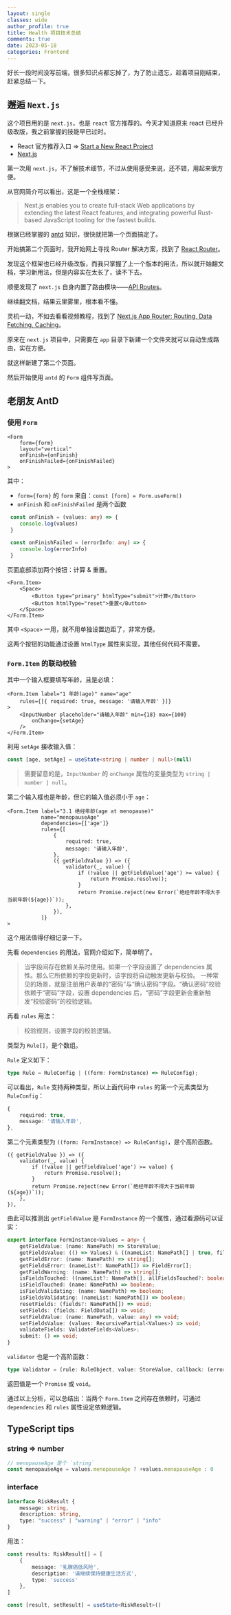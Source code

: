 ```yaml
---
layout: single
classes: wide
author_profile: true
title: Health 项目技术总结
comments: true
date: 2023-05-18
categories: Frontend
---
```


好长一段时间没写前端，很多知识点都忘掉了，为了防止遗忘，趁着项目刚结束，赶紧总结一下。

## 邂逅 `Next.js`

这个项目用的是 `next.js`，也是 `react` 官方推荐的。今天才知道原来 react 已经升级改版，我之前掌握的技能早已过时。

* React 官方推荐入口 => [Start a New React Project](https://react.dev/learn/start-a-new-react-project)
* [Next.js](https://nextjs.org/)

第一次用 `next.js`，不了解技术细节，不过从使用感受来说，还不错，用起来很方便。

从官网简介可以看出，这是一个全栈框架：

> Next.js enables you to create full-stack Web applications by extending the latest React features, and integrating powerful Rust-based JavaScript tooling for the fastest builds.

根据已经掌握的 [antd](https://ant.design/components) 知识，很快就把第一个页面搞定了。

开始搞第二个页面时，我开始网上寻找 Router 解决方案，找到了 [React Router](https://reactrouter.com/en/main)。

发现这个框架也已经升级改版，而我只掌握了上一个版本的用法，所以就开始翻文档，学习新用法，但是内容实在太长了，读不下去。

顺便发现了 `next.js` 自身内置了路由模块——[API Routes](https://nextjs.org/docs/pages/building-your-application/routing/api-routes)。

继续翻文档，结果云里雾里，根本看不懂。

灵机一动，不如去看看视频教程，找到了 [Next.js App Router: Routing, Data Fetching, Caching](https://www.youtube.com/watch?v=gSSsZReIFRk)。

原来在 `next.js` 项目中，只需要在 `app` 目录下新建一个文件夹就可以自动生成路由，实在方便。

就这样新建了第二个页面。

然后开始使用 `antd` 的 `Form` 组件写页面。

## 老朋友 AntD

### 使用 `Form`

```tsx
<Form
    form={form}
    layout="vertical"
    onFinish={onFinish}
    onFinishFailed={onFinishFailed}
>
```

其中：
* `form={form}` 的 `form` 来自：`const [form] = Form.useForm()`
* `onFinish` 和 `onFinishFailed` 是两个函数

```typescript
 const onFinish = (values: any) => {
    console.log(values)
 }

 const onFinishFailed = (errorInfo: any) => {
    console.log(errorInfo)
 }
```

页面底部添加两个按钮：计算 & 重置。

```tsx
<Form.Item>
    <Space>
        <Button type="primary" htmlType="submit">计算</Button>
        <Button htmlType="reset">重置</Button>
    </Space>
</Form.Item>
```

其中 `<Space>` 一用，就不用单独设置边距了，非常方便。

这两个按钮的功能通过设置 `htmlType` 属性来实现，其他任何代码不需要。

### `Form.Item` 的联动校验

其中一个输入框要填写年龄，且是必填：

```tsx
<Form.Item label="1 年龄(age)" name="age"
    rules={[{ required: true, message: '请输入年龄' }]}
>
    <InputNumber placeholder="请输入年龄" min={18} max={100}
        onChange={setAge}
    />
</Form.Item>
```

利用 `setAge` 接收输入值：

```typescript
const [age, setAge] = useState<string | number | null>(null)
```

> 需要留意的是，`InputNumber` 的 `onChange` 属性的变量类型为 `string | number | null`。

第二个输入框也是年龄，但它的输入值必须小于 `age`：

```tsx
<Form.Item label="3.1 绝经年龄(age at menopause)"
           name="menopauseAge"
           dependencies={['age']}
           rules={[
               {
                   required: true,
                   message: '请输入年龄',
               },
               ({ getFieldValue }) => ({
                   validator(_, value) {
                       if (!value || getFieldValue('age') >= value) {
                           return Promise.resolve();
                       }
                       return Promise.reject(new Error(`绝经年龄不得大于当前年龄(${age})`));
                   },
               }),
           ]}
>
```

这个用法值得仔细记录一下。

先看 `dependencies` 的用法，官网介绍如下，简单明了。

> 当字段间存在依赖关系时使用。如果一个字段设置了 dependencies 属性。那么它所依赖的字段更新时，该字段将自动触发更新与校验。
> 一种常见的场景，就是注册用户表单的“密码”与“确认密码”字段。“确认密码”校验依赖于“密码”字段，设置 dependencies 后，“密码”字段更新会重新触发“校验密码”的校验逻辑。

再看 `rules` 用法：

> 校验规则，设置字段的校验逻辑。

类型为 `Rule[]`，是个数组。

`Rule` 定义如下：

```typescript
type Rule = RuleConfig | ((form: FormInstance) => RuleConfig);
```

可以看出，`Rule` 支持两种类型，所以上面代码中 `rules` 的第一个元素类型为 `RuleConfig`：

```typescript
{
    required: true,
    message: '请输入年龄',
},
```

第二个元素类型为 `((form: FormInstance) => RuleConfig)`，是个高阶函数。

```tsx
({ getFieldValue }) => ({
    validator(_, value) {
        if (!value || getFieldValue('age') >= value) {
            return Promise.resolve();
        }
        return Promise.reject(new Error(`绝经年龄不得大于当前年龄(${age})`));
    },
}),
```

由此可以推测出 `getFieldValue` 是 `FormInstance` 的一个属性，通过看源码可以证实：

```typescript
export interface FormInstance<Values = any> {
    getFieldValue: (name: NamePath) => StoreValue;
    getFieldsValue: (() => Values) & ((nameList: NamePath[] | true, filterFunc?: (meta: Meta) => boolean) => any);
    getFieldError: (name: NamePath) => string[];
    getFieldsError: (nameList?: NamePath[]) => FieldError[];
    getFieldWarning: (name: NamePath) => string[];
    isFieldsTouched: ((nameList?: NamePath[], allFieldsTouched?: boolean) => boolean) & ((allFieldsTouched?: boolean) => boolean);
    isFieldTouched: (name: NamePath) => boolean;
    isFieldValidating: (name: NamePath) => boolean;
    isFieldsValidating: (nameList: NamePath[]) => boolean;
    resetFields: (fields?: NamePath[]) => void;
    setFields: (fields: FieldData[]) => void;
    setFieldValue: (name: NamePath, value: any) => void;
    setFieldsValue: (values: RecursivePartial<Values>) => void;
    validateFields: ValidateFields<Values>;
    submit: () => void;
}
```

`validator` 也是一个高阶函数：

```typescript
type Validator = (rule: RuleObject, value: StoreValue, callback: (error?: string) => void) => Promise<void | any> | void;
```

返回值是一个 `Promise` 或 `void`。

通过以上分析，可以总结出：当两个 `Form.Item` 之间存在依赖时，可通过 `dependencies` 和 `rules` 属性设定依赖逻辑。

## TypeScript tips

### string => number

```typescript
// menopauseAge 是个 `string`
const menopauseAge = values.menopauseAge ? +values.menopauseAge : 0
```

### interface

```typescript
interface RiskResult {
    message: string,
    description: string,
    type: "success" | "warning" | "error" | "info"
}
```

用法：
```typescript
const results: RiskResult[] = [
    {
        message: '乳腺癌低风险',
        description: '请继续保持健康生活方式',
        type: 'success'
    },
]
```

```typescript
const [result, setResult] = useState<RiskResult>()
```

